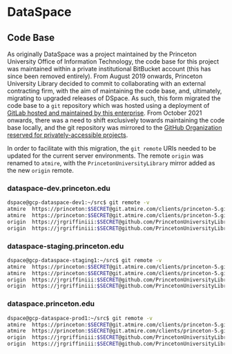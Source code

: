 # DataSpace

## Code Base

As originally DataSpace was a project maintained by the Princeton University Office of Information Technology, the code base for this project was maintained within a private institutional BitBucket account (this has since been removed entirely). From August 2019 onwards, Princeton University Library decided to commit to collaborating with an external contracting firm, with the aim of maintaining the code base, and, ultimately, migrating to upgraded releases of DSpace. As such, this form migrated the code base to a `git` repository which was hosted using a deployment of [GitLab hosted and maintained by this enterprise](https://git.atmire.com/clients/princeton-5). From October 2021 onwards, there was a need to shift exclusively towards maintaining the code base locally, and the git repository was mirrored to the [GitHub Organization reserved for privately-accessible projects](https://github.com/PrincetonUniversityLibrary/princeton-5).

In order to facilitate with this migration, the `git remote` URIs needed to be updated for the current server environments. The remote `origin` was renamed to `atmire`, with the `PrincetonUniversityLibrary` mirror added as the new `origin` remote.

### dataspace-dev.princeton.edu

```bash
dspace@gcp-dataspace-dev1:~/src$ git remote -v
atmire  https://princeton:$SECRET@git.atmire.com/clients/princeton-5.git (fetch)
atmire  https://princeton:$SECRET@git.atmire.com/clients/princeton-5.git (push)
origin  https://jrgriffiniii:$SECRET@github.com/PrincetonUniversityLibrary/princeton-5.git (fetch)
origin  https://jrgriffiniii:$SECRET@github.com/PrincetonUniversityLibrary/princeton-5.git (push)
```

### dataspace-staging.princeton.edu

```bash
dspace@gcp-dataspace-staging1:~/src$ git remote -v
atmire  https://princeton:$SECRET@git.atmire.com/clients/princeton-5.git (fetch)
atmire  https://princeton:$SECRET@git.atmire.com/clients/princeton-5.git (push)
origin  https://jrgriffiniii:$SECRET@github.com/PrincetonUniversityLibrary/princeton-5.git (fetch)
origin  https://jrgriffiniii:$SECRET@github.com/PrincetonUniversityLibrary/princeton-5.git (push)
```

### dataspace.princeton.edu

```bash
dspace@gcp-dataspace-prod1:~/src$ git remote -v
atmire  https://princeton:$SECRET@git.atmire.com/clients/princeton-5.git (fetch)
atmire  https://princeton:$SECRET@git.atmire.com/clients/princeton-5.git (push)
origin  https://jrgriffiniii:$SECRET@github.com/PrincetonUniversityLibrary/princeton-5.git (fetch)
origin  https://jrgriffiniii:$SECRET@github.com/PrincetonUniversityLibrary/princeton-5.git (push)
```
